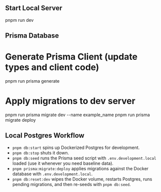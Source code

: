 ## Start Local Server

pnpm run dev

## Prisma Database

# Generate Prisma Client (update types and client code)

pnpm run prisma generate

# Apply migrations to dev server

pnpm run prisma migrate dev --name example_name
pnpm run prisma migrate deploy

## Local Postgres Workflow

- `pnpm db:start` spins up Dockerized Postgres for development.
- `pnpm db:stop` shuts it down.
- `pnpm db:seed` runs the Prisma seed script with `.env.development.local` loaded (use it whenever you need baseline data).
- `pnpm prisma:migrate:deploy` applies migrations against the Docker database with `.env.development.local`.
- `pnpm db:reset:dev` wipes the Docker volume, restarts Postgres, runs pending migrations, and then re-seeds with `pnpm db:seed`.

